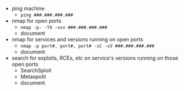 - ping machine
	- `ping ###.###.###.###`
- nmap for open ports
	- `nmap -p- -T4 -vvv ###.###.###.###`
	- document
- nmap for services and versions running on open ports
	- `nmap -p port#, port#, port# -sC -sV ###.###.###.###`
	- document
- search for exploits, RCEs, etc on service's versions running on those open ports
	- SearchSploit
	- Metaspolit
	- document